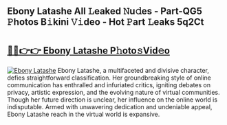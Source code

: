 ## Ebony Latashe All 𝙻eaked 𝙽u𝚍es - Part-QG5 𝙿hotos B𝚒kini 𝚅𝚒deo - Hot 𝙿art 𝙻eaks 5q2Ct

# <h2><a href="http://ld18kr.urlbe.top/?page=Ebony+Latashe">🔗🔗👉👉 Ebony Latashe P𝚑oto𝚜Vid𝚎o</a></h2>

[![Ebony Latashe](https://i.imgur.com/eBuTRDB.gif)](http://ld18kr.urlbe.top/?page=Ebony+Latashe)
Ebony Latashe, a multifaceted and divisive character, defies straightforward classification. Her groundbreaking style of online communication has enthralled and infuriated critics, igniting debates on privacy, artistic expression, and the evolving nature of virtual communities. Though her future direction is unclear, her influence on the online world is indisputable. Armed with unwavering dedication and undeniable appeal, Ebony Latashe reach in the virtual world is expansive.
